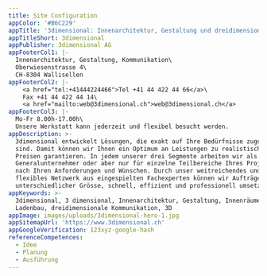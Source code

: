 ```yaml
---
title: Site Configuration
appColor: '#B6C229'
appTitle: '3dimensional: Innenarchitektur, Gestaltung und dreidimensionale Kommunikation'
appTitleShort: 3dimensional
appPublisher: 3dimensional AG
appFooterCol1: |-
  Innenarchitektur, Gestaltung, Kommunikation\
  Oberwiesenstrasse 4\
  CH-8304 Wallisellen
appFooterCol2: |-
    <a href="tel:+41444224466">Tel +41 44 422 44 66</a>\
    Fax +41 44 422 44 14\
    <a href="mailto:web@3dimensional.ch">web@3dimensional.ch</a>
appFooterCol3: |-
  Mo-Fr 8.00h-17.00h\
  Unsere Werkstatt kann jederzeit und flexibel besucht werden.
appDescription: >-
  3dimensional entwickelt Lösungen, die exakt auf Ihre Bedürfnisse zugeschnitten
  sind. Damit können wir Ihnen ein Optimum an Leistungen zu realistischen
  Preisen garantieren. In jedem unserer drei Segmente arbeiten wir als
  Generalunternehmer oder aber nur für einzelne Teilbereiche Ihres Projektes. Je
  nach Ihren Anforderungen und Wünschen. Durch unser weitreichendes und
  flexibles Netzwerk aus eingespielten Fachexperten können wir Aufträge
  unterschiedlicher Grösse, schnell, effizient und professionell umsetzen.
appKeywords: >-
  3dimensional, 3 dimensional, Innenarchitektur, Gestaltung, Innenräume,
  Ladenbau, dreidimensionale Kommunikation, 3D
appImage: images/uploads/3dimensional-hero-1.jpg
appSitemapUrl: 'https://www.3dimensional.ch'
appGoogleVerification: 123xyz-google-hash
referenceCompetences:
  - Idee
  - Planung
  - Ausführung
---
```


